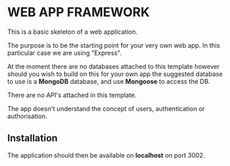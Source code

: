 WEB APP FRAMEWORK
=========================

This is a basic skeleton of a web application.

The purpose is to be the starting point for your very own web app. In this particular case we are using "Express".

At the moment there are no databases attached to this template however should you wish to build on this for your own app the suggested database to use is a **MongoDB** database, and use **Mongoose** to access the DB.

There are no API's attached in this template.

The app doesn't understand the concept of users, authentication or authorisation.

Installation
-----------
The application should then be available on **localhost** on port 3002.
